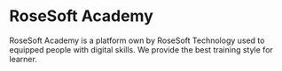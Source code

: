 # RoseSoft Academy

RoseSoft Academy is a platform own by RoseSoft Technology used to equipped people with digital skills. We provide the best training style for learner.
